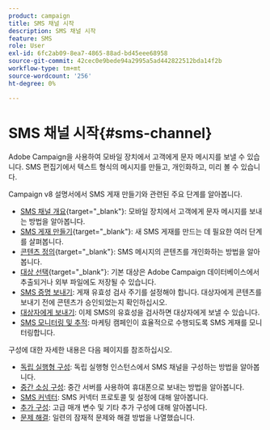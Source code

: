 ```yaml
---
product: campaign
title: SMS 채널 시작
description: SMS 채널 시작
feature: SMS
role: User
exl-id: 6fc2ab09-8ea7-4865-88ad-bd45eee68958
source-git-commit: 42cec0e9bede94a2995a5ad442822512bda14f2b
workflow-type: tm+mt
source-wordcount: '256'
ht-degree: 0%

---
```


# SMS 채널 시작{#sms-channel}

Adobe Campaign을 사용하여 모바일 장치에서 고객에게 문자 메시지를 보낼 수 있습니다. SMS 편집기에서 텍스트 형식의 메시지를 만들고, 개인화하고, 미리 볼 수 있습니다.

Campaign v8 설명서에서 SMS 게재 만들기와 관련된 주요 단계를 알아봅니다.

* [SMS 채널 개요](https://experienceleague.adobe.com/docs/campaign/campaign-v8/send/sms/sms.html?lang=ko){target="_blank"}: 모바일 장치에서 고객에게 문자 메시지를 보내는 방법을 알아봅니다.
* [SMS 게재 만들기](https://experienceleague.adobe.com/docs/campaign/campaign-v8/send/sms/create-sms/create-sms.html?lang=ko){target="_blank"}: 새 SMS 게재를 만드는 데 필요한 여러 단계를 살펴봅니다.
* [콘텐츠 정의](https://experienceleague.adobe.com/docs/campaign/campaign-v8/send/sms/create-sms/sms-content.html?lang=ko){target="_blank"}: SMS 메시지의 콘텐츠를 개인화하는 방법을 알아봅니다.
* [대상 선택](https://experienceleague.adobe.com/docs/campaign/campaign-v8/send/sms/create-sms/sms-audience.html?lang=ko){target="_blank"}: 기본 대상은 Adobe Campaign 데이터베이스에서 추출되거나 외부 파일에도 저장될 수 있습니다.
* [SMS 증명 보내기](https://experienceleague.adobe.com/docs/campaign/campaign-v8/send/sms/validate-sms/sms-proofs.html?lang=ko): 게재 유효성 검사 주기를 설정해야 합니다. 대상자에게 콘텐츠를 보내기 전에 콘텐츠가 승인되었는지 확인하십시오.
* [대상자에게 보내기](https://experienceleague.adobe.com/docs/campaign/campaign-v8/send/sms/validate-sms/sms-send.html?lang=ko): 이제 SMS의 유효성을 검사하면 대상자에게 보낼 수 있습니다.
* [SMS 모니터링 및 추적](https://experienceleague.adobe.com/docs/campaign/campaign-v8/send/sms/sms-monitor.html?lang=ko): 마케팅 캠페인이 효율적으로 수행되도록 SMS 게재를 모니터링합니다.

구성에 대한 자세한 내용은 다음 페이지를 참조하십시오.

* [독립 실행형 구성](sms-set-up.md): 독립 실행형 인스턴스에서 SMS 채널을 구성하는 방법을 알아봅니다.
* [중간 소싱 구성](sms-set-up-mid.md): 중간 서버를 사용하여 휴대폰으로 보내는 방법을 알아봅니다.
* [SMS 커넥터](sms-protocol.md): SMS 커넥터 프로토콜 및 설정에 대해 알아봅니다.
* [추가 구성](sms-send.md): 고급 매개 변수 및 기타 추가 구성에 대해 알아봅니다.
* [문제 해결](troubleshooting-sms.md): 일련의 잠재적 문제와 해결 방법을 나열했습니다.

<!--
Use Adobe Campaign to send personalized SMS messages.

Before starting sending SMS:

* Make sure recipient profiles contain at least a mobile phone in their profile.
* Learn more about the Adobe Campaign [Delivery best practices](delivery-best-practices.md).

The key steps to send a SMS are as follows:

* [Configure the SMS channel](sms-set-up.md)
* [Create a SMS delivery](sms-create.md)
* [Define the audience](sms-create.md#selecting-the-target-population)
* [Define the SMS content](sms-create.md#defining-the-sms-content)
* [Send, monitor and track SMS](sms-send.md)
* [Troubleshoot](troubleshooting-sms.md)

In addition, you need to be familiar with SMS protocol and settings. Walk through the connection set up between Adobe Campaign and a SMPP provider in [this document](sms-protocol.md)

For global information on how to create a delivery, refer to [this section](steps-about-delivery-creation-steps.md).

>[!NOTE]
>
>Adobe Campaign also lets you submit notifications on mobile terminals, via its **Adobe Campaign Mobile App Channel (NMAC)** option. 
> 
>For more on this, refer to the [Get started with mobile app channel](about-mobile-app-channel.md) section.
-->